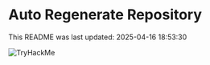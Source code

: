# Auto Regenerate Repository

This README was last updated: 2025-04-16 18:53:30

 ![TryHackMe](https://tryhackme.com/badge/533634)